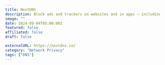 ```yaml
---
title: NextDNS
description: Block ads and trackers on websites and in apps — including the most devious ones.
image: ""
date: 2024-09-04T05:00:00Z
featured: false
affiliated: false
draft: false

externalURL: https://nextdns.io/
category: "Network Privacy"
tags: ["DNS"]
---
```

